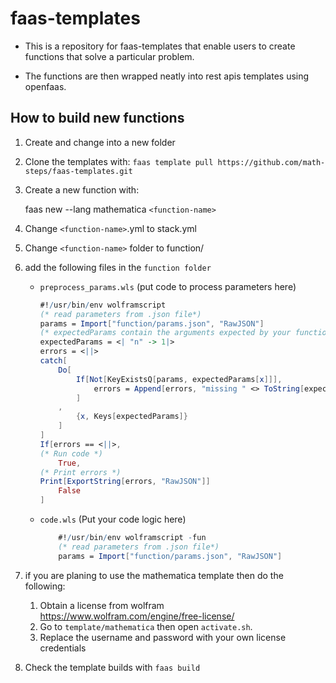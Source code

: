 # faas-templates

- This is a repository for faas-templates that enable users to create functions that solve
a particular problem.

- The functions are then wrapped neatly into rest apis templates using openfaas. 

## How to build new functions

1. Create and change into a new folder

1. Clone the templates with: 
`faas template pull https://github.com/math-steps/faas-templates.git`

1. Create a new function with: 

    faas new --lang mathematica `<function-name>`

1. Change `<function-name>`.yml to stack.yml

1. Change `<function-name>` folder to function/
 
1.  add the following files in the `function folder`
 
    - `preprocess_params.wls` (put code to process parameters here)

        ```mathematica
        #!/usr/bin/env wolframscript
        (* read parameters from .json file*)
        params = Import["function/params.json", "RawJSON"]
        (* expectedParams contain the arguments expected by your function*)
        expectedParams = <| "n" -> 1|>
        errors = <||>
        catch[
            Do[
                If[Not[KeyExistsQ[params, expectedParams[x]]],
                    errors = Append[errors, "missing " <> ToString[expectedParams] -> ToString[expectedParams] <> " is expected as a parameter"]
                ]
            , 
                {x, Keys[expectedParams]}
            ]
        ]
        If[errors == <||>,
        (* Run code *)
            True,
        (* Print errors *)
        Print[ExportString[errors, "RawJSON"]]
            False
        ]
        ```
    - `code.wls` (Put your code logic here)

        ```mathematica
            #!/usr/bin/env wolframscript -fun
            (* read parameters from .json file*)
            params = Import["function/params.json", "RawJSON"]  
        ```
1. if you are planing to use the mathematica template then do the following:
    1. Obtain a license from wolfram https://www.wolfram.com/engine/free-license/
    1. Go to `template/mathematica` then open `activate.sh`.
    1. Replace the username and password with your own license  credentials

1. Check the template builds with `faas build`
